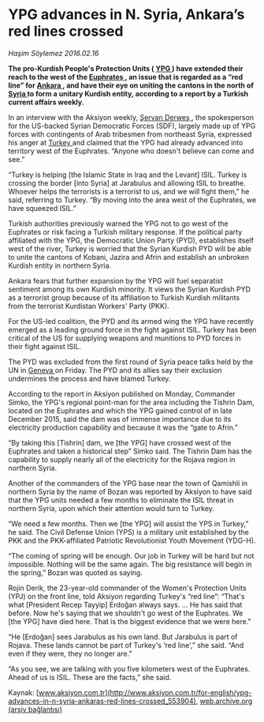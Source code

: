 # YPG advances in N. Syria, Ankara’s red lines crossed

*Haşim Söylemez 2016.02.16*

<div class="pNewsDetailMainContent ctx_content" itemprop="articleBody">
 <p>
  <strong>
   The pro-Kurdish People's Protection Units (
   <a class="news-detail-tag-link" href="http://web.archive.org/web/20160218092746/http://www.todayszaman.com/index/ypg" title="YPG, YPG news, ypg news, ypg latest newsies">
    YPG
   </a>
   ) have extended their reach to the west of the
   <a class="news-detail-tag-link" href="http://web.archive.org/web/20160218092746/http://www.todayszaman.com/index/euphrates" title="Euphrates, Euphrates news, euphrates news, euphrates latest newsies">
    Euphrates
   </a>
   , an issue that is regarded as a “red line” for
   <a class="news-detail-tag-link" href="http://web.archive.org/web/20160218092746/http://www.todayszaman.com/index/ankara" title="Ankara, Ankara news, ankara news, ankara latest newsies">
    Ankara
   </a>
   , and have their eye on uniting the cantons in the north of
   <a class="news-detail-tag-link" href="http://web.archive.org/web/20160218092746/http://www.todayszaman.com/index/syria" title="Syria, Syria news, syria news, syria latest newsies">
    Syria
   </a>
   to form a unitary Kurdish entity, according to a report by a Turkish current affairs weekly.
  </strong>
 </p>
 <p>
  In an interview with the Aksiyon weekly,
  <a class="news-detail-tag-link" href="http://web.archive.org/web/20160218092746/http://www.todayszaman.com/index/%C5%9Fervan-derwe%C5%9F" title="Şervan Derweş, Şervan Derweş news, şervan derweş news, şervan derweş latest newsies">
   Şervan Derweş
  </a>
  , the spokesperson for the US-backed Syrian Democratic Forces (SDF), largely made up of YPG forces with contingents of Arab tribesmen from northeast Syria, expressed his anger at
  <a class="news-detail-tag-link" href="http://web.archive.org/web/20160218092746/http://www.todayszaman.com/index/turkey" title="Turkey, Turkey news, turkey news, turkey latest newsies">
   Turkey
  </a>
  and claimed that the YPG had already advanced into territory west of the Euphrates. “Anyone who doesn't believe can come and see.”
 </p>
 <p>
  “Turkey is helping [the Islamic State in Iraq and the Levant] ISIL. Turkey is crossing the border [into Syria] at Jarabulus and allowing ISIL to breathe. Whoever helps the terrorists is a terrorist to us, and we will fight them,” he said, referring to Turkey. “By moving into the area west of the Euphrates, we have squeezed ISIL.”
 </p>
 <p>
  Turkish authorities previously warned the YPG not to go west of the Euphrates or risk facing a Turkish military response. If the political party affiliated with the YPG, the Democratic Union Party (PYD), establishes itself west of the river, Turkey is worried that the Syrian Kurdish PYD will be able to unite the cantons of Kobani, Jazira and Afrin and establish an unbroken Kurdish entity in northern Syria.
 </p>
 <p>
  Ankara fears that further expansion by the YPG will fuel separatist sentiment among its own Kurdish minority. It views the Syrian Kurdish PYD as a terrorist group because of its affiliation to Turkish Kurdish militants from the terrorist Kurdistan Workers' Party (PKK).
 </p>
 <p>
  For the US-led coalition, the PYD and its armed wing the YPG have recently emerged as a leading ground force in the fight against ISIL. Turkey has been critical of the US for supplying weapons and munitions to PYD forces in their fight against ISIL.
 </p>
 <p>
  The PYD was excluded from the first round of Syria peace talks held by the UN in
  <a class="news-detail-tag-link" href="http://web.archive.org/web/20160218092746/http://www.todayszaman.com/index/geneva" title="Geneva, Geneva news, geneva news, geneva latest newsies">
   Geneva
  </a>
  on Friday. The PYD and its allies say their exclusion undermines the process and have blamed Turkey.
 </p>
 <p>
  According to the report in Aksiyon published on Monday, Commander Simko, the YPG's regional point-man for the area including the Tishrin Dam, located on the Euphrates and which the YPG gained control of in late December 2015, said the dam was of immense importance due to its electricity production capability and because it was the “gate to Afrin.”
 </p>
 <p>
  “By taking this [Tishrin] dam, we [the YPG] have crossed west of the Euphrates and taken a historical step” Simko said. The Tishrin Dam has the capability to supply nearly all of the electricity for the Rojava region in northern Syria.
 </p>
 <p>
  Another of the commanders of the YPG base near the town of Qamishli in northern Syria by the name of Bozan was reported by Aksiyon to have said that the YPG units needed a few months to eliminate the ISIL threat in northern Syria, upon which their attention would turn to Turkey.
 </p>
 <p>
  “We need a few months. Then we [the YPG] will assist the YPS in Turkey,” he said. The Civil Defense Union (YPS) is a military unit established by the PKK and the PKK-affiliated Patriotic Revolutionist Youth Movement (YDG-H).
 </p>
 <p>
  “The coming of spring will be enough. Our job in Turkey will be hard but not impossible. Nothing will be the same again. The big resistance will begin in the spring,” Bozan was quoted as saying.
 </p>
 <p>
  Rojin Derik, the 23-year-old commander of the Women's Protection Units (YPJ) on the front line, told Aksiyon regarding Turkey's “red line”: “That's what [President Recep Tayyip] Erdoğan always says. … He has said that before. Now he's saying that we shouldn't go west of the Euphrates. We [the YPG] have died here. That is the biggest evidence that we were here.”
 </p>
 <p>
  “He [Erdoğan] sees Jarabulus as his own land. But Jarabulus is part of Rojava. These lands cannot be part of Turkey's ‘red line',” she said. “And even if they were, they no longer are.”
 </p>
 <p>
  “As you see, we are talking with you five kilometers west of the Euphrates. Ahead of us is ISIL. These are the facts,” she said.
 </p>
</div>


Kaynak: [www.aksiyon.com.tr](http://www.aksiyon.com.tr/for-english/ypg-advances-in-n-syria-ankaras-red-lines-crossed_553904), [web.archive.org (arşiv bağlantısı)](http://web.archive.org/web/20160218092746/http://www.aksiyon.com.tr/for-english/ypg-advances-in-n-syria-ankaras-red-lines-crossed_553904)
